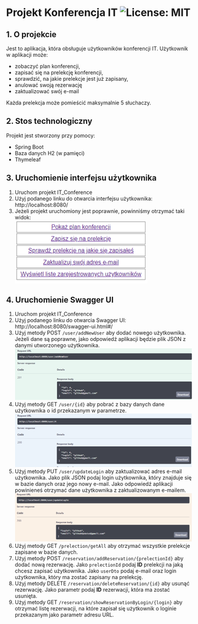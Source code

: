 # Projekt Konferencja IT    ![License: MIT](https://img.shields.io/badge/License-MIT-yellow.svg)


## 1. O projekcie
Jest to aplikacja, która obsługuje użytkowników konferencji IT. 
Użytkownik w aplikacji może:
* zobaczyć plan konferencji, 
* zapisać się na prelekcję konferencji,
* sprawdzić, na jakie prelekcje jest już zapisany,
* anulować swoją rezerwację 
* zaktualizować swój e-mail<br/> 

Każda prelekcja może pomieścić maksymalnie 5 słuchaczy.
## 2. Stos technologiczny
Projekt jest stworzony przy pomocy:
* Spring Boot
* Baza danych H2 (w pamięci)
* Thymeleaf

## 3. Uruchomienie interfejsu użytkownika
1. Uruchom projekt IT_Conference
2. Użyj podanego linku do otwarcia interfejsu użytkownika: http://localhost:8080/
3. Jeżeli projekt uruchomiony jest poprawnie, powinniśmy otrzymać taki widok:<br/>
   ![UI_IT_Conference](./docs-photo/UI_IT_Conference.png)

## 4. Uruchomienie Swagger UI 
1. Uruchom projekt IT_Conference
2. Użyj podanego linku do otwarcia Swagger UI: http://localhost:8080/swagger-ui.html#/
3. Użyj metody POST `/user/addNewUser` aby dodać nowego użytkownika. Jeżeli dane są poprawne, jako odpowiedź aplikacji będzie plik JSON z danymi utworzonego użytkownika.
   ![createUser](./docs-photo/createUser.png)
4. Użyj metody GET `/user/{id}` aby pobrać z bazy danych dane użytkownika o id przekazanym w parametrze. 
![getUser](./docs-photo/getUser.png)
5. Użyj metody PUT `/user/updateLogin` aby zaktualizować adres e-mail użytkownika. Jako plik JSON podaj login użytkownika, który znajduje się w bazie danych oraz jego nowy e-mail. Jako odpowiedź aplikacji powinieneś otrzymać dane użytkownika z zaktualizowanym e-mailem.
   ![updateEmail](./docs-photo/updateEmail.png)
6. Użyj metody GET `/prelection/getAll` aby otrzymać wszystkie prelekcje zapisane w bazie danych.
7. Użyj metody POST `/reservation/addReservation/{prelectionId}` aby dodać nową rezerwację. Jako `prelectionId` podaj **ID** prelekcji na jaką chcesz zapisać użytkownika. Jako `userDto` podaj e-mail oraz login użytkownika, który ma zostać zapisany na prelekcję.
8. Użyj metody DELETE `/reservation/deleteReservation/{id}` aby usunąć rezerwację. Jako parametr podaj **ID** rezerwacji, która ma zostać usunięta.
9. Użyj metody GET `/reservation/showReservationByLogin/{login}` aby otrzymać listę rezerwacji, na które zapisał się użytkownik o loginie przekazanym jako parametr adresu URL.
